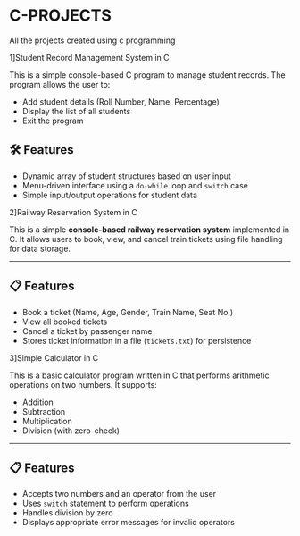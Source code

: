 # C-PROJECTS
All the projects created using c programming

1]Student Record Management System in C

This is a simple console-based C program to manage student records. The program allows the user to:

- Add student details (Roll Number, Name, Percentage)
- Display the list of all students
- Exit the program

## 🛠️ Features

- Dynamic array of student structures based on user input
- Menu-driven interface using a `do-while` loop and `switch` case
- Simple input/output operations for student data

2]Railway Reservation System in C

This is a simple **console-based railway reservation system** implemented in C. It allows users to book, view, and cancel train tickets using file handling for data storage.

---

## 📋 Features

- Book a ticket (Name, Age, Gender, Train Name, Seat No.)
- View all booked tickets
- Cancel a ticket by passenger name
- Stores ticket information in a file (`tickets.txt`) for persistence

3]Simple Calculator in C

This is a basic calculator program written in C that performs arithmetic operations on two numbers. It supports:

- Addition
- Subtraction
- Multiplication
- Division (with zero-check)

---

## 📋 Features

- Accepts two numbers and an operator from the user
- Uses `switch` statement to perform operations
- Handles division by zero
- Displays appropriate error messages for invalid operators
